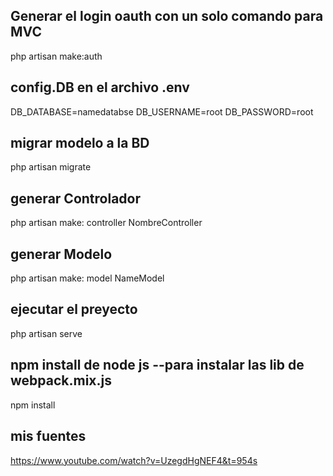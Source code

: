 ## Generar el login oauth con un solo comando para MVC

php artisan make:auth

## config.DB en el archivo .env
DB_DATABASE=namedatabse
DB_USERNAME=root
DB_PASSWORD=root

## migrar modelo a la BD

php artisan migrate

## generar Controlador

php artisan make: controller NombreController

## generar Modelo

php artisan make: model NameModel

## ejecutar el preyecto

php artisan serve


## npm install de node js --para instalar las lib de webpack.mix.js

npm install

## mis fuentes
 https://www.youtube.com/watch?v=UzegdHgNEF4&t=954s 